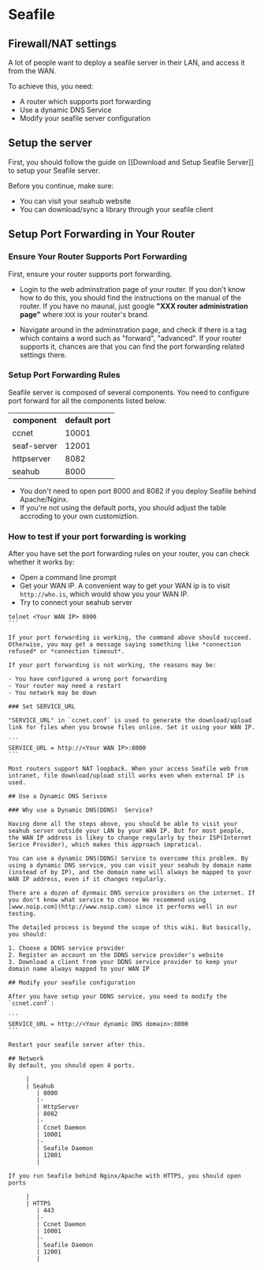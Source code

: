 # Seafile
## Firewall/NAT settings

A lot of people want to deploy a seafile server in their LAN, and access it from the WAN.

To achieve this, you need:

- A router which supports port forwarding
- Use a dynamic DNS Service
- Modify your seafile server configuration


## Setup the server

First, you should follow the guide on [[Download and Setup Seafile Server]] to setup your Seafile server.

Before you continue, make sure:

- You can visit your seahub website
- You can download/sync a library through your seafile client

## Setup Port Forwarding in Your Router

### Ensure Your Router Supports Port Forwarding

First, ensure your router supports port forwarding.

- Login to the web adminstration page of your router. If you don't know how to do this, you should find the instructions on the manual of the router. If you have no maunal, just google **"XXX router administration page"** where `XXX` is your router's brand.

- Navigate around in the adminstration page, and check if there is a tag which contains a word such as "forward", "advanced". If your router supports it, chances are that you can find the port forwarding related settings there.

### Setup Port Forwarding Rules

Seafile server is composed of several components. You need to configure port forward for all the components listed below.

<table>
<tr>
  <th>component</th>
  <th>default port</th>
</tr>
<tr>
  <td>ccnet</td>
  <td>10001</td>
</tr>
<tr>
  <td>seaf-server</td>
  <td>12001</td>
</tr>
<tr>
  <td>httpserver</td>
  <td>8082</td>
</tr>
<tr>
  <td>seahub</td>
  <td>8000</td>
</tr>
</table>

* You don't need to open port 8000 and 8082 if you deploy Seafile behind Apache/Nginx.
* If you're not using the default ports, you should adjust the table accroding to your own customiztion.

### How to test if your port forwarding is working

After you have set the port forwarding rules on your router, you can check whether it works by:

- Open a command line prompt
- Get your WAN IP. A convenient way to get your WAN ip is to visit `http://who.is`, which would show you your WAN IP.
- Try to connect your seahub server
````
telnet <Your WAN IP> 8000
```

If your port forwarding is working, the command above should succeed. Otherwise, you may get a message saying something like *connection refused* or *connection timeout*.

If your port forwarding is not working, the reasons may be:

- You have configured a wrong port forwarding
- Your router may need a restart
- You network may be down

### Set SERVICE_URL

"SERVICE_URL" in `ccnet.conf` is used to generate the download/upload link for files when you browse files online. Set it using your WAN IP.

```
SERVICE_URL = http://<Your WAN IP>:8000
```

Most routers support NAT loopback. When your access Seafile web from intranet, file download/upload still works even when external IP is used.

## Use a Dynamic DNS Serivce

### Why use a Dynamic DNS(DDNS)  Service?

Having done all the steps above, you should be able to visit your seahub server outside your LAN by your WAN IP. But for most people, the WAN IP address is likey to change regularly by their ISP(Internet Serice Provider), which makes this approach impratical.

You can use a dynamic DNS(DDNS) Service to overcome this problem. By using a dynamic DNS service, you can visit your seahub by domain name (instead of by IP), and the domain name will always be mapped to your WAN IP address, even if it changes regularly.

There are a dozen of dynmaic DNS service providers on the internet. If you don't know what service to choose We recommend using [www.noip.com](http://www.noip.com) since it performs well in our testing.

The detailed process is beyond the scope of this wiki. But basically, you should:

1. Choose a DDNS service provider
2. Register an account on the DDNS service provider's website
3. Download a client from your DDNS service provider to keep your domain name always mapped to your WAN IP

## Modify your seafile configuration

After you have setup your DDNS service, you need to modify the `ccnet.conf`:

```
SERVICE_URL = http://<Your dynamic DNS domain>:8000
```

Restart your seafile server after this.

## Network
By default, you should open 4 ports.

     |
     | Seahub
        | 8000
        |-
        | HttpServer
        | 8082
        |-
        | Ccnet Daemon
        | 10001
        |-
        | Seafile Daemon
        | 12001
        |

If you run Seafile behind Nginx/Apache with HTTPS, you should open ports

     |
     | HTTPS
        | 443
        |-
        | Ccnet Daemon
        | 10001
        |-
        | Seafile Daemon
        | 12001
        |

